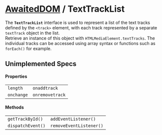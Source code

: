# [AwaitedDOM](/docs/basic-interfaces/awaited-dom) <span>/</span> TextTrackList

<div class='overview'><span class="seoSummary">The <strong><code>TextTrackList</code></strong> interface is used to represent a list of the text tracks defined by the <code>&lt;track&gt;</code> element, with each track represented by a separate <code>textTrack</code> object in the list.</span></div>

<div class='overview'>Retrieve an instance of this object with <code>HTMLMediaElement.textTracks</code>. The individual tracks can be accessed using array syntax or functions such as <code>forEach()</code> for example.</div>

## Unimplemented Specs

#### Properties

|     |     |
| --- | --- |
| `length` | `onaddtrack`
`onchange` | `onremovetrack` |

#### Methods

|     |     |
| --- | --- |
| `getTrackById()` | `addEventListener()`
`dispatchEvent()` | `removeEventListener()` |
